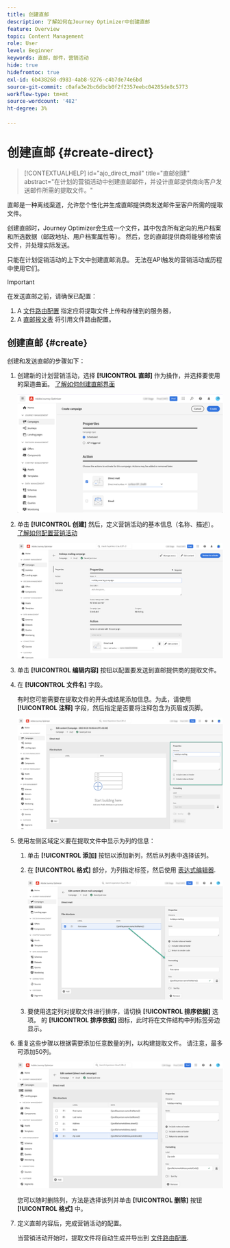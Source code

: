```yaml
---
title: 创建直邮
description: 了解如何在Journey Optimizer中创建直邮
feature: Overview
topic: Content Management
role: User
level: Beginner
keywords: 直邮，邮件，营销活动
hide: true
hidefromtoc: true
exl-id: 6b438268-d983-4ab8-9276-c4b7de74e6bd
source-git-commit: c0afa3e2bc6dbcb0f2f2357eebc04285de8c5773
workflow-type: tm+mt
source-wordcount: '482'
ht-degree: 3%

---
```


# 创建直邮 {#create-direct}

>[!CONTEXTUALHELP]
>id="ajo_direct_mail"
>title="直邮创建"
>abstract="在计划的营销活动中创建直邮邮件，并设计直邮提供商向客户发送邮件所需的提取文件。"

直邮是一种离线渠道，允许您个性化并生成直邮提供商发送邮件至客户所需的提取文件。

创建直邮时，Journey Optimizer会生成一个文件，其中包含所有定向的用户档案和所选数据（邮政地址、用户档案属性等）。 然后，您的直邮提供商将能够检索该文件，并处理实际发送。

只能在计划促销活动的上下文中创建直邮消息。 无法在API触发的营销活动或历程中使用它们。

>[!IMPORTANT]
>
>在发送直邮之前，请确保已配置：
>
>1. A [文件路由配置](../direct-mail/direct-mail-configuration.md#file-routing-configuration) 指定应将提取文件上传和存储到的服务器，
>1. A [直邮报文表](../direct-mail/direct-mail-configuration.md#direct-mail-surface) 将引用文件路由配置。


## 创建直邮 {#create}

创建和发送直邮的步骤如下：

1. 创建新的计划营销活动，选择 **[!UICONTROL 直邮]** 作为操作，并选择要使用的渠道曲面。 [了解如何创建直邮界面](../direct-mail/direct-mail-configuration.md#direct-mail-surface)

   ![](assets/direct-mail-campaign.png)

1. 单击 **[!UICONTROL 创建]** 然后，定义营销活动的基本信息（名称、描述）。 [了解如何配置营销活动](../campaigns/create-campaign.md)

   ![](assets/direct-mail-edit.png)

1. 单击 **[!UICONTROL 编辑内容]** 按钮以配置要发送到直邮提供商的提取文件。

1. 在 **[!UICONTROL 文件名]** 字段。

   有时您可能需要在提取文件的开头或结尾添加信息。为此，请使用 **[!UICONTROL 注释]** 字段，然后指定是否要将注释包含为页眉或页脚。

   <!--Click on the button to the right of the Output file field and enter the desired label. You can use personalization fields, content blocks and dynamic text (see Defining content). For example, you can complete the label with the delivery ID or the extraction date.-->

   ![](assets/direct-mail-properties.png)

1. 使用左侧区域定义要在提取文件中显示为列的信息：

   1. 单击 **[!UICONTROL 添加]** 按钮以添加新列，然后从列表中选择该列。

   1. 在 **[!UICONTROL 格式]** 部分，为列指定标签，然后使用 [表达式编辑器](../personalization/personalization-build-expressions.md).

      ![](assets/direct-mail-content.png)

   1. 要使用选定列对提取文件进行排序，请切换 **[!UICONTROL 排序依据]** 选项。 的 **[!UICONTROL 排序依据]** 图标，此时将在文件结构中列标签旁边显示。

1. 重复这些步骤以根据需要添加任意数量的列，以构建提取文件。 请注意，最多可添加50列。

   ![](assets/direct-mail-complete.png)

   您可以随时删除列，方法是选择该列并单击 **[!UICONTROL 删除]** 按钮 **[!UICONTROL 格式]** 中。

1. 定义直邮内容后，完成营销活动的配置。

   当营销活动开始时，提取文件将自动生成并导出到 [文件路由配置](../direct-mail/direct-mail-configuration.md).
